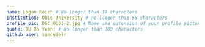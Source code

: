 ```yaml
---
name: Logan Reich # No longer than 18 characters
institution: Ohio University # no longer than 58 characters
profile_pic: DSC_0103-2.jpg # Name and extension of your profile picture(ex. mona.png)
quote: OU Oh Yeah! # no longer than 100 characters
github_user: sumdudelr
---
```

